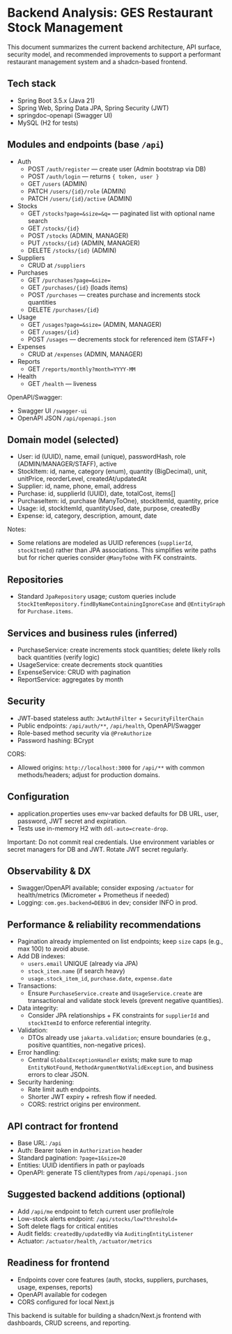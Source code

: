 # Backend Analysis: GES Restaurant Stock Management

This document summarizes the current backend architecture, API surface, security model, and recommended improvements to support a performant restaurant management system and a shadcn-based frontend.

## Tech stack
- Spring Boot 3.5.x (Java 21)
- Spring Web, Spring Data JPA, Spring Security (JWT)
- springdoc-openapi (Swagger UI)
- MySQL (H2 for tests)

## Modules and endpoints (base `/api`)
- Auth
  - POST `/auth/register` — create user (Admin bootstrap via DB)
  - POST `/auth/login` — returns `{ token, user }`
  - GET `/users` (ADMIN)
  - PATCH `/users/{id}/role` (ADMIN)
  - PATCH `/users/{id}/active` (ADMIN)
- Stocks
  - GET `/stocks?page=&size=&q=` — paginated list with optional name search
  - GET `/stocks/{id}`
  - POST `/stocks` (ADMIN, MANAGER)
  - PUT `/stocks/{id}` (ADMIN, MANAGER)
  - DELETE `/stocks/{id}` (ADMIN)
- Suppliers
  - CRUD at `/suppliers`
- Purchases
  - GET `/purchases?page=&size=`
  - GET `/purchases/{id}` (loads items)
  - POST `/purchases` — creates purchase and increments stock quantities
  - DELETE `/purchases/{id}`
- Usage
  - GET `/usages?page=&size=` (ADMIN, MANAGER)
  - GET `/usages/{id}`
  - POST `/usages` — decrements stock for referenced item (STAFF+)
- Expenses
  - CRUD at `/expenses` (ADMIN, MANAGER)
- Reports
  - GET `/reports/monthly?month=YYYY-MM`
- Health
  - GET `/health` — liveness

OpenAPI/Swagger:
- Swagger UI `/swagger-ui`
- OpenAPI JSON `/api/openapi.json`

## Domain model (selected)
- User: id (UUID), name, email (unique), passwordHash, role (ADMIN/MANAGER/STAFF), active
- StockItem: id, name, category (enum), quantity (BigDecimal), unit, unitPrice, reorderLevel, createdAt/updatedAt
- Supplier: id, name, phone, email, address
- Purchase: id, supplierId (UUID), date, totalCost, items[]
- PurchaseItem: id, purchase (ManyToOne), stockItemId, quantity, price
- Usage: id, stockItemId, quantityUsed, date, purpose, createdBy
- Expense: id, category, description, amount, date

Notes:
- Some relations are modeled as UUID references (`supplierId`, `stockItemId`) rather than JPA associations. This simplifies write paths but for richer queries consider `@ManyToOne` with FK constraints.

## Repositories
- Standard `JpaRepository` usage; custom queries include `StockItemRepository.findByNameContainingIgnoreCase` and `@EntityGraph` for `Purchase.items`.

## Services and business rules (inferred)
- PurchaseService: create increments stock quantities; delete likely rolls back quantities (verify logic)
- UsageService: create decrements stock quantities
- ExpenseService: CRUD with pagination
- ReportService: aggregates by month

## Security
- JWT-based stateless auth: `JwtAuthFilter` + `SecurityFilterChain`
- Public endpoints: `/api/auth/**`, `/api/health`, OpenAPI/Swagger
- Role-based method security via `@PreAuthorize`
- Password hashing: BCrypt

CORS:
- Allowed origins: `http://localhost:3000` for `/api/**` with common methods/headers; adjust for production domains.

## Configuration
- application.properties uses env-var backed defaults for DB URL, user, password, JWT secret and expiration.
- Tests use in-memory H2 with `ddl-auto=create-drop`.

Important: Do not commit real credentials. Use environment variables or secret managers for DB and JWT. Rotate JWT secret regularly.

## Observability & DX
- Swagger/OpenAPI available; consider exposing `/actuator` for health/metrics (Micrometer + Prometheus if needed)
- Logging: `com.ges.backend=DEBUG` in dev; consider INFO in prod.

## Performance & reliability recommendations
- Pagination already implemented on list endpoints; keep `size` caps (e.g., max 100) to avoid abuse.
- Add DB indexes:
  - `users.email` UNIQUE (already via JPA)
  - `stock_item.name` (if search heavy)
  - `usage.stock_item_id`, `purchase.date`, `expense.date`
- Transactions:
  - Ensure `PurchaseService.create` and `UsageService.create` are transactional and validate stock levels (prevent negative quantities).
- Data integrity:
  - Consider JPA relationships + FK constraints for `supplierId` and `stockItemId` to enforce referential integrity.
- Validation:
  - DTOs already use `jakarta.validation`; ensure boundaries (e.g., positive quantities, non-negative prices).
- Error handling:
  - Central `GlobalExceptionHandler` exists; make sure to map `EntityNotFound`, `MethodArgumentNotValidException`, and business errors to clear JSON.
- Security hardening:
  - Rate limit auth endpoints.
  - Shorter JWT expiry + refresh flow if needed.
  - CORS: restrict origins per environment.

## API contract for frontend
- Base URL: `/api`
- Auth: Bearer token in `Authorization` header
- Standard pagination: `?page=1&size=20`
- Entities: UUID identifiers in path or payloads
- OpenAPI: generate TS client/types from `/api/openapi.json`

## Suggested backend additions (optional)
- Add `/api/me` endpoint to fetch current user profile/role
- Low-stock alerts endpoint: `/api/stocks/low?threshold=`
- Soft delete flags for critical entities
- Audit fields: `createdBy/updatedBy` via `AuditingEntityListener`
- Actuator: `/actuator/health`, `/actuator/metrics`

## Readiness for frontend
- Endpoints cover core features (auth, stocks, suppliers, purchases, usage, expenses, reports)
- OpenAPI available for codegen
- CORS configured for local Next.js

This backend is suitable for building a shadcn/Next.js frontend with dashboards, CRUD screens, and reporting.
